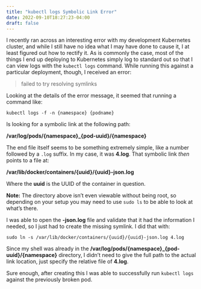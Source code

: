 ```yaml
---
title: "kubectl logs Symbolic Link Error"
date: 2022-09-10T18:27:23-04:00
draft: false
---
```


I recently ran across an interesting error with my development Kubernetes cluster, and while I still have no idea what I may have done to cause it, I at least figured out how to rectify it. As is commonly the case, most of the things I end up deploying to Kubernetes simply log to standard out so that I can view logs with the `kubectl logs` command. While running this against a particular deployment, though, I received an error:

> failed to try resolving symlinks

Looking at the details of the error message, it seemed that running a command like:

```shell
kubectl logs -f -n {namespace} {podname}
```

Is looking for a symbolic link at the following path:

**/var/log/pods/{namespace}_{pod-uuid}/{namespace}**

The end file itself seems to be something extremely simple, like a number followed by a `.log` suffix. In my case, it was **4.log**. That symbolic link _then_ points to a file at:

**/var/lib/docker/containers/{uuid}/{uuid}-json.log**

Where the **uuid** is the UUID of the container in question.

**Note:** The directory above isn’t even viewable without being root, so depending on your setup you may need to use `sudo ls` to be able to look at what’s there.

I was able to open the **-json.log** file and validate that it had the information I needed, so I just had to create the missing symlink. I did that with:

```shell
sudo ln -s /var/lib/docker/containers/{uuid}/{uuid}-json.log 4.log
```

Since my shell was already in the **/var/log/pods/{namespace}_{pod-uuid}/{namespace}** directory, I didn’t need to give the full path to the actual link location, just specify the relative file of **4.log**.

Sure enough, after creating this I was able to successfully run `kubectl logs` against the previously broken pod.
